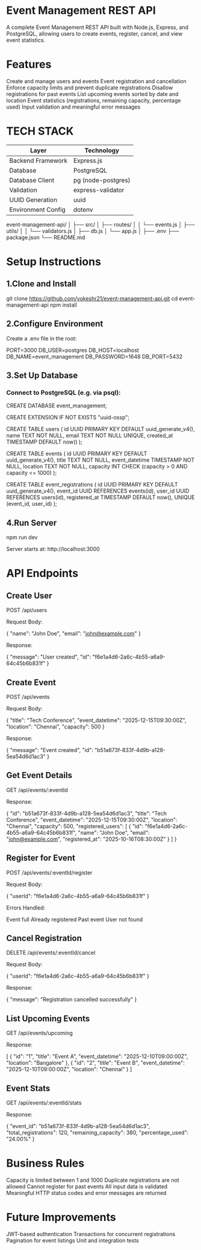 # Event Management REST API
A complete Event Management REST API built with Node.js, Express, and PostgreSQL, allowing users to create events, register, cancel, and view event statistics.

# Features
Create and manage users and events
Event registration and cancellation
Enforce capacity limits and prevent duplicate registrations
Disallow registrations for past events
List upcoming events sorted by date and location
Event statistics (registrations, remaining capacity, percentage used)
Input validation and meaningful error messages

# TECH STACK
| Layer              | Technology         |
| ------------------ | ------------------ |
| Backend Framework  | Express.js         |
| Database           | PostgreSQL         |
| Database Client    | pg (node-postgres) |
| Validation         | express-validator  |
| UUID Generation    | uuid               |
| Environment Config | dotenv             |


event-management-api/
│
├── src/
│   ├── routes/
│   │   └── events.js
│   ├── utils/
│   │   └── validators.js
│   ├── db.js
│   └── app.js
│
├── .env
├── package.json
└── README.md

# Setup Instructions
## 1.Clone and Install
git clone https://github.com/yokeshr21/event-management-api.git
cd event-management-api
npm install

## 2.Configure Environment

Create a .env file in the root:

PORT=3000
DB_USER=postgres
DB_HOST=localhost
DB_NAME=event_management
DB_PASSWORD=1648
DB_PORT=5432

## 3.Set Up Database

### Connect to PostgreSQL (e.g. via psql):

CREATE DATABASE event_management;

CREATE EXTENSION IF NOT EXISTS "uuid-ossp";

CREATE TABLE users (
  id UUID PRIMARY KEY DEFAULT uuid_generate_v4(),
  name TEXT NOT NULL,
  email TEXT NOT NULL UNIQUE,
  created_at TIMESTAMP DEFAULT now()
);

CREATE TABLE events (
  id UUID PRIMARY KEY DEFAULT uuid_generate_v4(),
  title TEXT NOT NULL,
  event_datetime TIMESTAMP NOT NULL,
  location TEXT NOT NULL,
  capacity INT CHECK (capacity > 0 AND capacity <= 1000)
);

CREATE TABLE event_registrations (
  id UUID PRIMARY KEY DEFAULT uuid_generate_v4(),
  event_id UUID REFERENCES events(id),
  user_id UUID REFERENCES users(id),
  registered_at TIMESTAMP DEFAULT now(),
  UNIQUE (event_id, user_id)
);

## 4.Run Server
npm run dev


Server starts at:
http://localhost:3000

# API Endpoints

## Create User

POST /api/users

Request Body:

{
  "name": "John Doe",
  "email": "john@example.com"
}


Response:

{
  "message": "User created",
  "id": "f6e1a4d6-2a6c-4b55-a6a9-64c45b6b831f"
}


## Create Event

POST /api/events

Request Body:

{
  "title": "Tech Conference",
  "event_datetime": "2025-12-15T09:30:00Z",
  "location": "Chennai",
  "capacity": 500
}


Response:

{
  "message": "Event created",
  "id": "b51a673f-833f-4d9b-a128-5ea54d6d1ac3"
}

## Get Event Details

GET /api/events/:eventId

Response:

{
  "id": "b51a673f-833f-4d9b-a128-5ea54d6d1ac3",
  "title": "Tech Conference",
  "event_datetime": "2025-12-15T09:30:00Z",
  "location": "Chennai",
  "capacity": 500,
  "registered_users": [
    {
      "id": "f6e1a4d6-2a6c-4b55-a6a9-64c45b6b831f",
      "name": "John Doe",
      "email": "john@example.com",
      "registered_at": "2025-10-16T08:30:00Z"
    }
  ]
}

## Register for Event

POST /api/events/:eventId/register

Request Body:

{
  "userId": "f6e1a4d6-2a6c-4b55-a6a9-64c45b6b831f"
}


Errors Handled:

Event full
Already registered
Past event
User not found

## Cancel Registration

DELETE /api/events/:eventId/cancel

Request Body:

{
  "userId": "f6e1a4d6-2a6c-4b55-a6a9-64c45b6b831f"
}


Response:

{
  "message": "Registration cancelled successfully"
}

## List Upcoming Events

GET /api/events/upcoming

Response:

[
  {
    "id": "1",
    "title": "Event A",
    "event_datetime": "2025-12-10T09:00:00Z",
    "location": "Bangalore"
  },
  {
    "id": "2",
    "title": "Event B",
    "event_datetime": "2025-12-10T09:00:00Z",
    "location": "Chennai"
  }
]

## Event Stats

GET /api/events/:eventId/stats

Response:

{
  "event_id": "b51a673f-833f-4d9b-a128-5ea54d6d1ac3",
  "total_registrations": 120,
  "remaining_capacity": 380,
  "percentage_used": "24.00%"
}

# Business Rules
Capacity is limited between 1 and 1000
Duplicate registrations are not allowed
Cannot register for past events
All input data is validated
Meaningful HTTP status codes and error messages are returned

# Future Improvements
JWT-based authentication
Transactions for concurrent registrations
Pagination for event listings
Unit and integration tests
